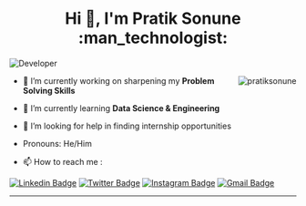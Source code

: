 <h1 align="center">Hi 👋, I'm Pratik Sonune :man_technologist: </h1>

<img src="https://pixan198.github.io/images/Developer.gif" alt="Developer" />

<p><img align="right" src="https://github-readme-stats.vercel.app/api/top-langs?username=pratiksonune&show_icons=true&locale=en&layout=compact" alt="pratiksonune" /></p>

- 🔭 I’m currently working on sharpening my **Problem Solving Skills**

- 🌱 I’m currently learning **Data Science & Engineering**

- 🤔 I’m looking for help in finding internship opportunities

- Pronouns: He/Him

- 📫 How to reach me :

[![Linkedin Badge](https://img.shields.io/badge/-pratiksonune-blue?style=flat-square&logo=Linkedin&logoColor=white&link=https://www.linkedin.com/in/pratiksonune/)](https://www.linkedin.com/in/pratiksonune/)
[![Twitter Badge](https://img.shields.io/badge/-@_itz_pratik-1ca0f1?style=flat-square&labelColor=1ca0f1&logo=twitter&logoColor=white&link=https://twitter.com/_itz_pratik)](https://twitter.com/_itz_pratik)
[![Instagram Badge](https://img.shields.io/badge/-@_itz._.pratik-1ca0f1?style=flat-square&labelColor=1ca0f1&logo=instagram&logoColor=white&link=https://instagram.com/_itz._.pratik)](https://instagram.com/_itz._.pratik)
[![Gmail Badge](https://img.shields.io/badge/-pratiksonune14@gmail.com-db4437?style=flat-square&logo=Gmail&logoColor=white&link=mailto:pratiksonune14@gmail.com)](mailto:pratiksonune14@gmail.com)

--------------------------------------------------------------------------------------------------------------------------------------------------------------------


<!---
pratiksonune/pratiksonune is a ✨ special ✨ repository because its `README.md` (this file) appears on your GitHub profile.
You can click the Preview link to take a look at your changes.
--->
